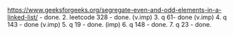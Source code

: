 https://www.geeksforgeeks.org/segregate-even-and-odd-elements-in-a-linked-list/  - done.
2. leetcode 328 - done. (v.imp)
3. q 61- done (v.imp)
4. q 143 - done (v.imp)
5. q 19 - done. (imp)
6. q 148  - done.
7. q 23  - done. 

